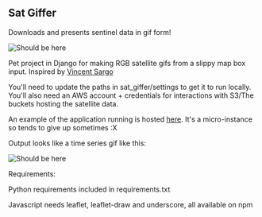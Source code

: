## Sat Giffer ##

Downloads and presents sentinel data in gif form!

![Should be here](https://im5.ezgif.com/tmp/ezgif-5-493a7feb4cc8.gif)

Pet project in Django for making RGB satellite gifs from a slippy map box input. Inspired by [Vincent Sargo](https://twitter.com/_VincentS_)

You'll need to update the paths in sat_giffer/settings to get it to run locally. You'll also need an AWS account + credentials for interactions with S3/The buckets hosting the satellite data.

An example of the application running is hosted [here](http://ec2-35-159-51-103.eu-central-1.compute.amazonaws.com/). It's a micro-instance so tends to give up sometimes :X

Output looks like a time series gif like this:

![Should be here](https://media.giphy.com/media/2gYhRXt8ikmAO7FX2Z/giphy.gif)

Requirements:

Python requirements included in requirements.txt

Javascript needs leaflet, leaflet-draw and underscore, all available on npm